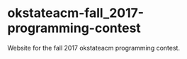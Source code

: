 # okstateacm-fall_2017-programming-contest
Website for the fall 2017 okstateacm programming contest.
